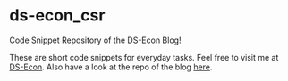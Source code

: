 # ds-econ_csr
Code Snippet Repository of the DS-Econ Blog!

These are short code snippets for everyday tasks. Feel free to visit me at [DS-Econ](https://www.ds-econ.com).
Also have a look at the repo of the blog [here](https://github.com/finnoh/ds-econ).
